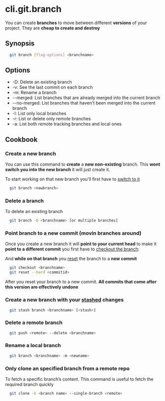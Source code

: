 # cli.git.branch

You can create **branches** to move between different **versions** of your project.
They are **cheap to create and destroy**

## Synopsis

```sh
  git branch [flag-options] <branchname>
```

## Options

- -D: Delete an existing branch
- -v: See the last commit on each branch
- -m: Rename a branch
- --merged: List branches that are already merged into the current branch
- --no-merged: List branches that haven't been merged into the current branch
- -l: List only local branches
- -r: List or delete only remote branches
- -a: List both remote tracking branches and local ones

## Cookbook

### Create a new branch

You can use this command to **create** a **new non-existing** branch. This **wont
switch you into the new branch** it will just create it.

To start working on that new branch you'll first have to [switch to it](./it3j.md)

```sh
  git branch <newbranch>
```

### Delete a branch

To delete an existing branch

```sh
  git branch -D <branchname> [or multiple branches]
```

### Point branch to a new commit (movin branches around)

Once you create a new branch it will **point to your current head** to make it
**point to a different commit** you first have to [checkout the branch](./it3j.md):

And **while on that branch** you [reset](./z9bi.md) the branch to a **new commit**

```sh
  git checkout <branchname>
  git reset --hard <commitid>
```

After you reset your branch to a new commit. **All commits that come after this
version are effectively undone**

### Create a new branch with your [stashed](./z9bi.md) changes

```sh
  git stash branch <branchname> [<stash>]
```

### Delete a remote branch

```sh
  git push <remote> --delete <branchname>
```

### Rename a local branch

```sh
  git branch <branchname> -m <newname>
```

### Only clone an specified branch from a remote repo

To fetch a specific branch’s content. This command is useful to fetch the
required branch quickly

```sh
  git clone -b <branch name> --single-branch <remote>
```
